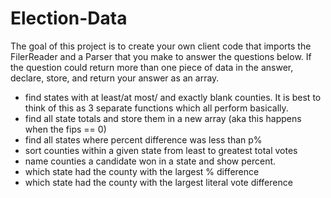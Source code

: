 # Election-Data

The goal of this project is to create your own client code that imports the FilerReader and a Parser that you make to answer the questions below.  If the question could return more than one piece of data in the answer, declare, store, and return your answer as an array.

-  find states with at least/at most/ and exactly blank counties.  It is best to think of this as 3 separate functions which all perform basically.
-  find all state totals and store them in a new array (aka this happens when the  fips == 0)
-  find all states where percent difference was less than p%
-  sort counties within a given state from least to greatest total votes
-  name counties a candidate won in a state and show percent.
-  which state had the county with the largest % difference
-  which state had the county with the largest literal vote difference

